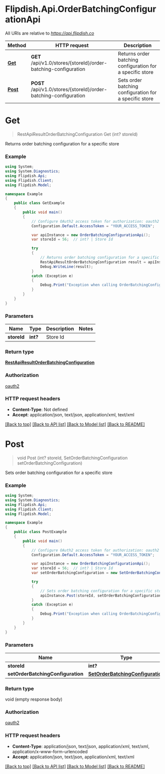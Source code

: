 # Flipdish.Api.OrderBatchingConfigurationApi

All URIs are relative to *https://api.flipdish.co*

Method | HTTP request | Description
------------- | ------------- | -------------
[**Get**](OrderBatchingConfigurationApi.md#get) | **GET** /api/v1.0/stores/{storeId}/order-batching-configuration | Returns order batching configuration for a specific store
[**Post**](OrderBatchingConfigurationApi.md#post) | **POST** /api/v1.0/stores/{storeId}/order-batching-configuration | Sets order batching configuration for a specific store


<a name="get"></a>
# **Get**
> RestApiResultOrderBatchingConfiguration Get (int? storeId)

Returns order batching configuration for a specific store

### Example
```csharp
using System;
using System.Diagnostics;
using Flipdish.Api;
using Flipdish.Client;
using Flipdish.Model;

namespace Example
{
    public class GetExample
    {
        public void main()
        {
            // Configure OAuth2 access token for authorization: oauth2
            Configuration.Default.AccessToken = "YOUR_ACCESS_TOKEN";

            var apiInstance = new OrderBatchingConfigurationApi();
            var storeId = 56;  // int? | Store Id

            try
            {
                // Returns order batching configuration for a specific store
                RestApiResultOrderBatchingConfiguration result = apiInstance.Get(storeId);
                Debug.WriteLine(result);
            }
            catch (Exception e)
            {
                Debug.Print("Exception when calling OrderBatchingConfigurationApi.Get: " + e.Message );
            }
        }
    }
}
```

### Parameters

Name | Type | Description  | Notes
------------- | ------------- | ------------- | -------------
 **storeId** | **int?**| Store Id | 

### Return type

[**RestApiResultOrderBatchingConfiguration**](RestApiResultOrderBatchingConfiguration.md)

### Authorization

[oauth2](../README.md#oauth2)

### HTTP request headers

 - **Content-Type**: Not defined
 - **Accept**: application/json, text/json, application/xml, text/xml

[[Back to top]](#) [[Back to API list]](../README.md#documentation-for-api-endpoints) [[Back to Model list]](../README.md#documentation-for-models) [[Back to README]](../README.md)

<a name="post"></a>
# **Post**
> void Post (int? storeId, SetOrderBatchingConfiguration setOrderBatchingConfiguration)

Sets order batching configuration for a specific store

### Example
```csharp
using System;
using System.Diagnostics;
using Flipdish.Api;
using Flipdish.Client;
using Flipdish.Model;

namespace Example
{
    public class PostExample
    {
        public void main()
        {
            // Configure OAuth2 access token for authorization: oauth2
            Configuration.Default.AccessToken = "YOUR_ACCESS_TOKEN";

            var apiInstance = new OrderBatchingConfigurationApi();
            var storeId = 56;  // int? | Store Id
            var setOrderBatchingConfiguration = new SetOrderBatchingConfiguration(); // SetOrderBatchingConfiguration | SetOrderBatchingConfiguration

            try
            {
                // Sets order batching configuration for a specific store
                apiInstance.Post(storeId, setOrderBatchingConfiguration);
            }
            catch (Exception e)
            {
                Debug.Print("Exception when calling OrderBatchingConfigurationApi.Post: " + e.Message );
            }
        }
    }
}
```

### Parameters

Name | Type | Description  | Notes
------------- | ------------- | ------------- | -------------
 **storeId** | **int?**| Store Id | 
 **setOrderBatchingConfiguration** | [**SetOrderBatchingConfiguration**](SetOrderBatchingConfiguration.md)| SetOrderBatchingConfiguration | 

### Return type

void (empty response body)

### Authorization

[oauth2](../README.md#oauth2)

### HTTP request headers

 - **Content-Type**: application/json, text/json, application/xml, text/xml, application/x-www-form-urlencoded
 - **Accept**: application/json, text/json, application/xml, text/xml

[[Back to top]](#) [[Back to API list]](../README.md#documentation-for-api-endpoints) [[Back to Model list]](../README.md#documentation-for-models) [[Back to README]](../README.md)

